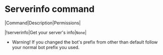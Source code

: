 # Serverinfo command

|Command|Description|Permissions|

|!serverinfo|Get your server's info|`None`|

* Warning! If you changed the bot's prefix from other than default follow your normal bot prefix you used.